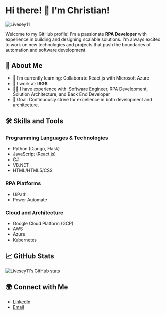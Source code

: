# Hi there! 👋 I'm Christian!
![Livesey11](https://github.com/user-attachments/assets/cb7ffd38-3dc8-4c44-8e37-9c6469a9fcc4)

Welcome to my GitHub profile! I'm a passionate **RPA Developer** with experience in building and designing scalable solutions. I'm always excited to work on new technologies and projects that push the boundaries of automation and software development.

## 🚀 About Me
- 🌱 I’m currently learning: Collaborate React.js with Microsoft Azure
- 💼 I work at: **ISGS**
- 👨‍💻 I have experience with: Software Engineer, RPA Development, Solution Architecture, and Back End Developer
- 🎯 Goal: Continuously strive for excellence in both development and architecture.

## 🛠 Skills and Tools
### Programming Languages & Technologies
- Python (Django, Flask)
- JavaScript (React.js)
- C#
- VB.NET
- HTML/HTML5/CSS

### RPA Platforms
- UiPath
- Power Automate

### Cloud and Architecture
- Google Cloud Platform (GCP)
- AWS
- Azure
- Kubernetes

## 📈 GitHub Stats

![Livesey11's GitHub stats](https://github-readme-stats.vercel.app/api?username=Livesey11&show_icons=true&theme=radical)

## 🌍 Connect with Me

- [LinkedIn](https://www.linkedin.com/in/christian-b-883603212/)
- [Email](mailto:christianbennett011@gmail.com)
